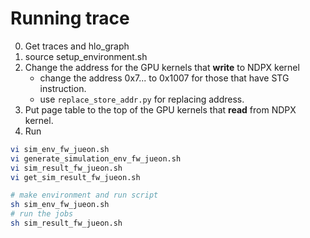 # Running trace
0. Get traces and hlo_graph
1. source setup_environment.sh
2. Change the address for the GPU kernels that **write** to NDPX kernel
    * change the address 0x7... to 0x1007 for those that have STG instruction.
    * use `replace_store_addr.py` for replacing address.
3. Put page table to the top of the GPU kernels that **read** from NDPX kernel.
4. Run

``` bash
vi sim_env_fw_jueon.sh
vi generate_simulation_env_fw_jueon.sh
vi sim_result_fw_jueon.sh
vi get_sim_result_fw_jueon.sh

# make environment and run script
sh sim_env_fw_jueon.sh
# run the jobs
sh sim_result_fw_jueon.sh
```